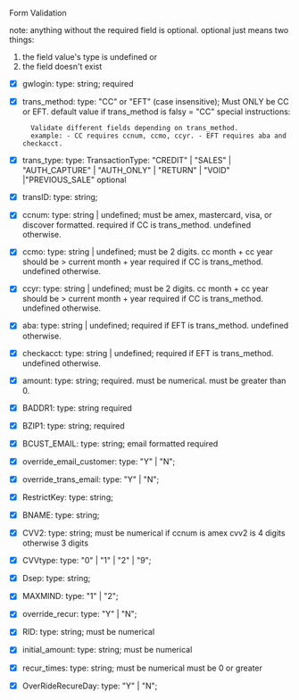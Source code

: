 Form Validation

note: anything without the required field is optional.
optional just means two things:

1. the field value's type is undefined or
2. the field doesn't exist

- [x] gwlogin:
      type: string;
      required
- [x] trans_method:
      type: "CC" or "EFT" (case insensitive); Must ONLY be CC or EFT.
      default value if trans_method is falsy = "CC"
      special instructions:

        Validate different fields depending on trans_method.
        example: - CC requires ccnum, ccmo, ccyr. - EFT requires aba and checkacct.

- [x] trans_type:
      type: TransactionType: "CREDIT" | "SALES" | "AUTH_CAPTURE" | "AUTH_ONLY" | "RETURN" | "VOID" |"PREVIOUS_SALE"
      optional
- [x] transID:
      type: string;
- [x] ccnum:
      type: string | undefined;
      must be amex, mastercard, visa, or discover formatted.
      required if CC is trans_method. undefined otherwise.
- [x] ccmo:
      type: string | undefined;
      must be 2 digits.
      cc month + cc year should be > current month + year
      required if CC is trans_method. undefined otherwise.
- [x] ccyr:
      type: string | undefined;
      must be 2 digits.
      cc month + cc year should be > current month + year
      required if CC is trans_method. undefined otherwise.
- [x] aba:
      type: string | undefined;
      required if EFT is trans_method. undefined otherwise.
- [x] checkacct:
      type: string | undefined;
      required if EFT is trans_method. undefined otherwise.
- [x] amount:
      type: string;
      required.
      must be numerical.
      must be greater than 0.
- [x] BADDR1:
      type: string
      required
- [x] BZIP1:
      type: string;
      required
- [x] BCUST_EMAIL:
      type: string;
      email formatted
      required
- [x] override_email_customer:
      type: "Y" | "N";
- [x] override_trans_email:
      type: "Y" | "N";
- [x] RestrictKey:
      type: string;
- [x] BNAME:
      type: string;
- [x] CVV2:
      type: string;
      must be numerical
      if ccnum is amex cvv2 is 4 digits otherwise 3 digits
- [x] CVVtype:
      type: "0" | "1" | "2" | "9";
- [x] Dsep:
      type: string;
- [x] MAXMIND:
      type: "1" | "2";
- [x] override_recur:
      type: "Y" | "N";
- [x] RID:
      type: string;
      must be numerical
- [x] initial_amount:
      type: string;
      must be numerical
- [x] recur_times:
      type: string;
      must be numerical
      must be 0 or greater
- [x] OverRideRecureDay:
      type: "Y" | "N";
